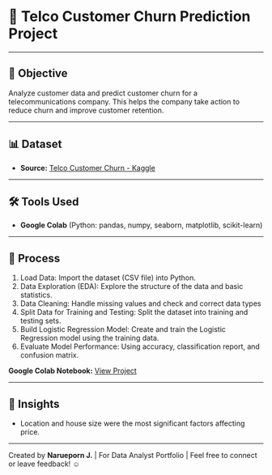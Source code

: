 # 🎁 Telco Customer Churn Prediction Project

---

## 🎯 Objective

Analyze customer data and predict customer churn for a telecommunications company. This helps the company take action to reduce churn and improve customer retention.

---
## 📊 Dataset
- **Source:** [Telco Customer Churn - Kaggle](https://www.kaggle.com/datasets/blastchar/telco-customer-churn/data)

---

## 🛠 Tools Used

- **Google Colab** (Python: pandas, numpy, seaborn, matplotlib, scikit-learn) 

---

## 🧩 Process
   
1. Load Data: Import the dataset (CSV file) into Python.
2. Data Exploration (EDA): Explore the structure of the data and basic statistics.
3. Data Cleaning: Handle missing values and check and correct data types
4. Split Data for Training and Testing: Split the dataset into training and testing sets.
5. Build Logistic Regression Model: Create and train the Logistic Regression model using the training data.
6. Evaluate Model Performance: Using accuracy, classification report, and confusion matrix.

**Google Colab Notebook:** [View Project](https://colab.research.google.com/github/patnaka/data-portfolios/blob/main/customer-churn-analysis/telco_customer_churn_prediction.ipynb)

---

## 🔰 Insights
- Location and house size were the most significant factors affecting price.

---

Created by **Narueporn J.** | For Data Analyst Portfolio | Feel free to connect or leave feedback! ☺


